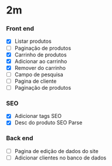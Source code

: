 # 2m

### Front end

- [X] Listar produtos
- [ ] Paginação de produtos
- [X] Carrinho de produtos
- [X] Adicionar ao carrinho
- [X] Remover do carrinho
- [ ] Campo de pesquisa
- [ ] Pagina de cliente
- [ ] Paginação de produtos

### SEO

- [X] Adicionar tags SEO
- [X] Desc do produto SEO Parse

### Back end

- [ ] Pagina de edição de dados do site
- [ ] Adicionar clientes no banco de dados